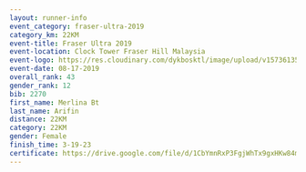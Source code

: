 ```yaml
---
layout: runner-info 
event_category: fraser-ultra-2019 
category_km: 22KM 
event-title: Fraser Ultra 2019 
event-location: Clock Tower Fraser Hill Malaysia 
event-logo: https://res.cloudinary.com/dykbosktl/image/upload/v1573613535/Logo/logo_mfst7w.jpg
event-date: 08-17-2019 
overall_rank: 43
gender_rank: 12
bib: 2270
first_name: Merlina Bt
last_name: Arifin
distance: 22KM
category: 22KM
gender: Female
finish_time: 3-19-23
certificate: https://drive.google.com/file/d/1CbYmnRxP3FgjWhTx9gxHKw84mvQrJMEk/view?usp=sharing
---
```

